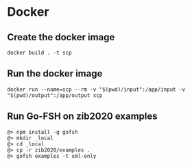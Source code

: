 # Docker

## Create the docker image

```shell
docker build . -t scp
```

## Run the docker image
```shell
docker run --name=scp --rm -v "$(pwd)/input":/app/input -v "$(pwd)/output":/app/output scp
```

## Run Go-FSH on zib2020 examples
```
@> npm install -g gofsh
@> mkdir _local
@> cd _local
@> cp -r zib2020/examples .
@> gofsh examples -t xml-only
```
